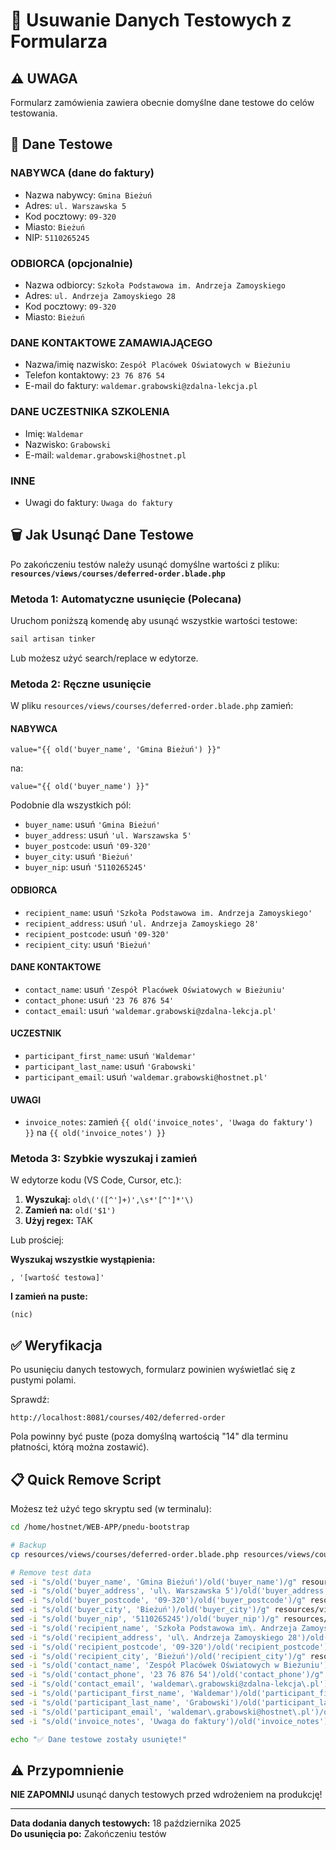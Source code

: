 # 🧪 Usuwanie Danych Testowych z Formularza

## ⚠️ UWAGA
Formularz zamówienia zawiera obecnie domyślne dane testowe do celów testowania.

## 📝 Dane Testowe

### NABYWCA (dane do faktury)
- Nazwa nabywcy: `Gmina Bieżuń`
- Adres: `ul. Warszawska 5`
- Kod pocztowy: `09-320`
- Miasto: `Bieżuń`
- NIP: `5110265245`

### ODBIORCA (opcjonalnie)
- Nazwa odbiorcy: `Szkoła Podstawowa im. Andrzeja Zamoyskiego`
- Adres: `ul. Andrzeja Zamoyskiego 28`
- Kod pocztowy: `09-320`
- Miasto: `Bieżuń`

### DANE KONTAKTOWE ZAMAWIAJĄCEGO
- Nazwa/imię nazwisko: `Zespół Placówek Oświatowych w Bieżuniu`
- Telefon kontaktowy: `23 76 876 54`
- E-mail do faktury: `waldemar.grabowski@zdalna-lekcja.pl`

### DANE UCZESTNIKA SZKOLENIA
- Imię: `Waldemar`
- Nazwisko: `Grabowski`
- E-mail: `waldemar.grabowski@hostnet.pl`

### INNE
- Uwagi do faktury: `Uwaga do faktury`

## 🗑️ Jak Usunąć Dane Testowe

Po zakończeniu testów należy usunąć domyślne wartości z pliku:
**`resources/views/courses/deferred-order.blade.php`**

### Metoda 1: Automatyczne usunięcie (Polecana)

Uruchom poniższą komendę aby usunąć wszystkie wartości testowe:

```bash
sail artisan tinker
```

Lub możesz użyć search/replace w edytorze.

### Metoda 2: Ręczne usunięcie

W pliku `resources/views/courses/deferred-order.blade.php` zamień:

#### NABYWCA
```blade
value="{{ old('buyer_name', 'Gmina Bieżuń') }}"
```
na:
```blade
value="{{ old('buyer_name') }}"
```

Podobnie dla wszystkich pól:
- `buyer_name`: usuń `'Gmina Bieżuń'`
- `buyer_address`: usuń `'ul. Warszawska 5'`
- `buyer_postcode`: usuń `'09-320'`
- `buyer_city`: usuń `'Bieżuń'`
- `buyer_nip`: usuń `'5110265245'`

#### ODBIORCA
- `recipient_name`: usuń `'Szkoła Podstawowa im. Andrzeja Zamoyskiego'`
- `recipient_address`: usuń `'ul. Andrzeja Zamoyskiego 28'`
- `recipient_postcode`: usuń `'09-320'`
- `recipient_city`: usuń `'Bieżuń'`

#### DANE KONTAKTOWE
- `contact_name`: usuń `'Zespół Placówek Oświatowych w Bieżuniu'`
- `contact_phone`: usuń `'23 76 876 54'`
- `contact_email`: usuń `'waldemar.grabowski@zdalna-lekcja.pl'`

#### UCZESTNIK
- `participant_first_name`: usuń `'Waldemar'`
- `participant_last_name`: usuń `'Grabowski'`
- `participant_email`: usuń `'waldemar.grabowski@hostnet.pl'`

#### UWAGI
- `invoice_notes`: zamień `{{ old('invoice_notes', 'Uwaga do faktury') }}` na `{{ old('invoice_notes') }}`

### Metoda 3: Szybkie wyszukaj i zamień

W edytorze kodu (VS Code, Cursor, etc.):

1. **Wyszukaj:** `old\('([^']+)',\s*'[^']*'\)`
2. **Zamień na:** `old('$1')`
3. **Użyj regex:** TAK

Lub prościej:

**Wyszukaj wszystkie wystąpienia:**
```
, '[wartość testowa]'
```

**I zamień na puste:**
```
(nic)
```

## ✅ Weryfikacja

Po usunięciu danych testowych, formularz powinien wyświetlać się z pustymi polami.

Sprawdź:
```
http://localhost:8081/courses/402/deferred-order
```

Pola powinny być puste (poza domyślną wartością "14" dla terminu płatności, którą można zostawić).

## 📋 Quick Remove Script

Możesz też użyć tego skryptu sed (w terminalu):

```bash
cd /home/hostnet/WEB-APP/pnedu-bootstrap

# Backup
cp resources/views/courses/deferred-order.blade.php resources/views/courses/deferred-order.blade.php.backup

# Remove test data
sed -i "s/old('buyer_name', 'Gmina Bieżuń')/old('buyer_name')/g" resources/views/courses/deferred-order.blade.php
sed -i "s/old('buyer_address', 'ul\. Warszawska 5')/old('buyer_address')/g" resources/views/courses/deferred-order.blade.php
sed -i "s/old('buyer_postcode', '09-320')/old('buyer_postcode')/g" resources/views/courses/deferred-order.blade.php
sed -i "s/old('buyer_city', 'Bieżuń')/old('buyer_city')/g" resources/views/courses/deferred-order.blade.php
sed -i "s/old('buyer_nip', '5110265245')/old('buyer_nip')/g" resources/views/courses/deferred-order.blade.php
sed -i "s/old('recipient_name', 'Szkoła Podstawowa im\. Andrzeja Zamoyskiego')/old('recipient_name')/g" resources/views/courses/deferred-order.blade.php
sed -i "s/old('recipient_address', 'ul\. Andrzeja Zamoyskiego 28')/old('recipient_address')/g" resources/views/courses/deferred-order.blade.php
sed -i "s/old('recipient_postcode', '09-320')/old('recipient_postcode')/g" resources/views/courses/deferred-order.blade.php
sed -i "s/old('recipient_city', 'Bieżuń')/old('recipient_city')/g" resources/views/courses/deferred-order.blade.php
sed -i "s/old('contact_name', 'Zespół Placówek Oświatowych w Bieżuniu')/old('contact_name')/g" resources/views/courses/deferred-order.blade.php
sed -i "s/old('contact_phone', '23 76 876 54')/old('contact_phone')/g" resources/views/courses/deferred-order.blade.php
sed -i "s/old('contact_email', 'waldemar\.grabowski@zdalna-lekcja\.pl')/old('contact_email')/g" resources/views/courses/deferred-order.blade.php
sed -i "s/old('participant_first_name', 'Waldemar')/old('participant_first_name')/g" resources/views/courses/deferred-order.blade.php
sed -i "s/old('participant_last_name', 'Grabowski')/old('participant_last_name')/g" resources/views/courses/deferred-order.blade.php
sed -i "s/old('participant_email', 'waldemar\.grabowski@hostnet\.pl')/old('participant_email')/g" resources/views/courses/deferred-order.blade.php
sed -i "s/old('invoice_notes', 'Uwaga do faktury')/old('invoice_notes')/g" resources/views/courses/deferred-order.blade.php

echo "✅ Dane testowe zostały usunięte!"
```

## ⚠️ Przypomnienie

**NIE ZAPOMNIJ** usunąć danych testowych przed wdrożeniem na produkcję!

---

**Data dodania danych testowych:** 18 października 2025  
**Do usunięcia po:** Zakończeniu testów


